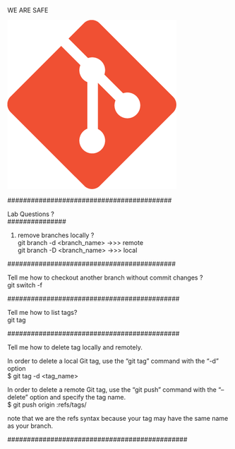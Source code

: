WE ARE SAFE 

![Alt text](https://github.com/samy-soliman/Devops-ITI-collab/blob/main/Git-Icon-1788C.png)

########################################## <br />

Lab Questions ?<br />
###############<br />

1) remove branches locally ?<br />
git branch -d <branch_name>  ->>> remote <br />
git branch -D <branch_name>  ->>> local <br />

########################################### <br />

Tell me how to checkout another branch without commit changes ? <br />
git switch -f <branch-name> <br />

############################################ <br />

Tell me how to list tags? <br />
git tag <br />

############################################

Tell me how to delete tag locally and remotely.<br />

In order to delete a local Git tag, use the “git tag” command with the “-d” option<br />
$ git tag -d <tag_name><br />

In order to delete a remote Git tag, use the “git push” command with the “–delete” option and specify the tag name.<br />
$ git push origin :refs/tags/<tag><br />

note that we are the refs syntax because  your tag may have the same name as your branch.<br />

############################################## <br />